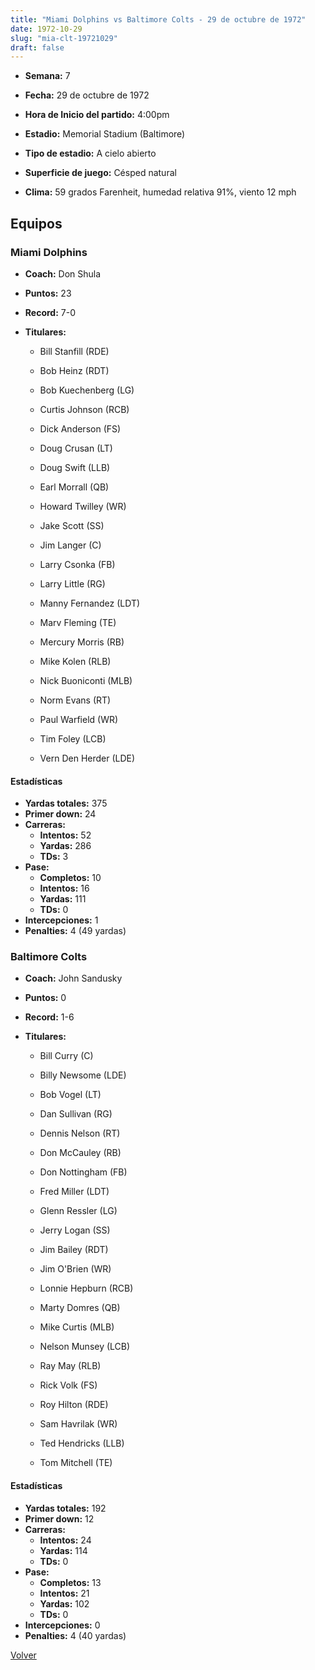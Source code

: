 ```yaml
---
title: "Miami Dolphins vs Baltimore Colts - 29 de octubre de 1972"
date: 1972-10-29
slug: "mia-clt-19721029"
draft: false
---
```


* **Semana:** 7
* **Fecha:** 29 de octubre de 1972

* **Hora de Inicio del partido:** 4:00pm
* **Estadio:** Memorial Stadium (Baltimore)
* **Tipo de estadio:** A cielo abierto
* **Superficie de juego:** Césped natural
* **Clima:** 59 grados Farenheit, humedad relativa 91%, viento 12 mph

## Equipos


### Miami Dolphins
* **Coach:** Don Shula
* **Puntos:** 23
* **Record:** 7-0
* **Titulares:** 

  * Bill Stanfill (RDE) 

  * Bob Heinz (RDT) 

  * Bob Kuechenberg (LG) 

  * Curtis Johnson (RCB) 

  * Dick Anderson (FS) 

  * Doug Crusan (LT) 

  * Doug Swift (LLB) 

  * Earl Morrall (QB) 

  * Howard Twilley (WR) 

  * Jake Scott (SS) 

  * Jim Langer (C) 

  * Larry Csonka (FB) 

  * Larry Little (RG) 

  * Manny Fernandez (LDT) 

  * Marv Fleming (TE) 

  * Mercury Morris (RB) 

  * Mike Kolen (RLB) 

  * Nick Buoniconti (MLB) 

  * Norm Evans (RT) 

  * Paul Warfield (WR) 

  * Tim Foley (LCB) 

  * Vern Den Herder (LDE) 

#### Estadísticas
* **Yardas totales:** 375
* **Primer down:** 24
* **Carreras:**
  * **Intentos:** 52
  * **Yardas:** 286
  * **TDs:** 3
* **Pase:**
  * **Completos:** 10
  * **Intentos:** 16
  * **Yardas:** 111
  * **TDs:** 0
* **Intercepciones:** 1
* **Penalties:** 4 (49 yardas)

### Baltimore Colts
* **Coach:** John Sandusky
* **Puntos:** 0
* **Record:** 1-6
* **Titulares:** 

  * Bill Curry (C) 

  * Billy Newsome (LDE) 

  * Bob Vogel (LT) 

  * Dan Sullivan (RG) 

  * Dennis Nelson (RT) 

  * Don McCauley (RB) 

  * Don Nottingham (FB) 

  * Fred Miller (LDT) 

  * Glenn Ressler (LG) 

  * Jerry Logan (SS) 

  * Jim Bailey (RDT) 

  * Jim O'Brien (WR) 

  * Lonnie Hepburn (RCB) 

  * Marty Domres (QB) 

  * Mike Curtis (MLB) 

  * Nelson Munsey (LCB) 

  * Ray May (RLB) 

  * Rick Volk (FS) 

  * Roy Hilton (RDE) 

  * Sam Havrilak (WR) 

  * Ted Hendricks (LLB) 

  * Tom Mitchell (TE) 

#### Estadísticas
* **Yardas totales:** 192
* **Primer down:** 12
* **Carreras:**
  * **Intentos:** 24
  * **Yardas:** 114
  * **TDs:** 0
* **Pase:**
  * **Completos:** 13
  * **Intentos:** 21
  * **Yardas:** 102
  * **TDs:** 0
* **Intercepciones:** 0
* **Penalties:** 4 (40 yardas)


[Volver](/historia/1972)
